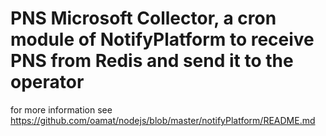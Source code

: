 # PNS Microsoft Collector, a cron module of NotifyPlatform to receive PNS from Redis and send it to the operator

for more information see  https://github.com/oamat/nodejs/blob/master/notifyPlatform/README.md